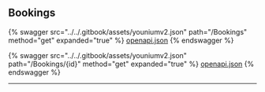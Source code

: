 ## Bookings




{% swagger src="../../.gitbook/assets/youniumv2.json" path="/Bookings" method="get" expanded="true" %}
[openapi.json](./docs/.gitbook/assets/youniumv2.json)
{% endswagger %}

{% swagger src="../../.gitbook/assets/youniumv2.json" path="/Bookings/{id}" method="get" expanded="true" %}
[openapi.json](./docs/.gitbook/assets/youniumv2.json)
{% endswagger %}


---


